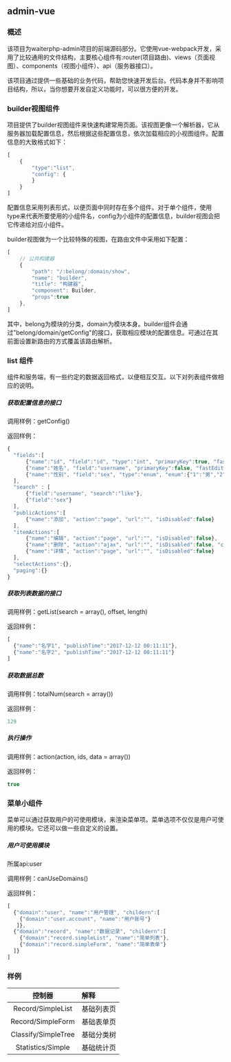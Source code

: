 ## admin-vue

### 概述
该项目为waiterphp-admin项目的前端源码部分。它使用vue-webpack开发，采用了比较通用的文件结构，主要核心组件有:router(项目路由)、views（页面视图）、components（视图小组件）、api（服务器接口）。

该项目通过提供一些基础的业务代码，帮助您快速开发后台。代码本身并不影响项目结构，所以，当你想要开发自定义功能时，可以很方便的开发。

### builder视图组件
项目提供了builder视图组件来快速构建常用页面。该视图更像一个解析器，它从服务器加载配置信息，然后根据这些配置信息，依次加载相应的小视图组件。配置信息的大致格式如下：

```javascript
[
    {
        "type":"list",
        "config": {
        }
    }
]
```
配置信息采用列表形式，以便页面中同时存在多个组件。对于单个组件，使用type来代表所要使用的小组件名，config为小组件的配置信息，builder视图会把它传递给对应小组件。

builder视图做为一个比较特殊的视图，在路由文件中采用如下配置：

```javascript
[
    // 公共构建器
    {
        "path": "/:belong/:domain/show",
        "name": "builder",
        "title": "构建器",
        "component": Builder,
        "props":true
    },
]

```

其中，belong为模块的分类，domain为模块本身。builder组件会通过"belong/domain/getConfig"的接口，获取相应模块的配置信息。可通过在其前面设置新路由的方式覆盖该路由解析。


### list 组件
组件和服务端，有一些约定的数据返回格式，以便相互交互。以下对列表组件做相应的说明。

##### 获取配置信息的接口

调用样例：getConfig()

返回样例：
``` javascript
{
  "fields":[
      {"name":"id", "field":"id", "type":"int", "primaryKey":true, "fastEdit":false},
      {"name":"姓名", "field":"username", "primaryKey":false, "fastEdit":true},
      {"name":"性别", "field":"sex", "type":"enum", "enum":{"1":"男","2":"女"}}
  ],
  "search" : [
      {"field":"username", "search":"like"},
      {"field":"sex"}
  ],
  "publicActions":[
      {"name":"添加", "action":"page", "url":"", "isDisabled":false}
  ],
  "itemActions":[
      {"name":"编辑", "action":"page", "url":"", "isDisabled":false},
      {"name":"删除", "action":"ajax", "url":"", "isDisabled":false, "confirm":true},
      {"name":"详情", "action":"page", "url":"", "isDisabled":false}
  ],
  "selectActions":{},
  "paging":{}
}
```

##### 获取列表数据的接口
调用样例：getList(search = array(), offset, length)

返回样例：

```javascript
[
  {"name":"名字1", "publishTime":"2017-12-12 00:11:11"},
  {"name":"名字2", "publishTime":"2017-12-12 00:11:11"}
]
```

##### 获取数据总数
调用样例：totalNum(search = array())

返回样例：

```javascript
129
```

##### 执行操作
调用样例：action(action, ids, data = array())

返回样例：

```javascript
true
```

### 菜单小组件

菜单可以通过获取用户的可使用模块，来渲染菜单项。菜单选项不仅仅是用户可使用的模块。它还可以做一些自定义的设置。

##### 用户可使用模块
所属api:user

调用样例：canUseDomains()

返回样例：

```javascript
[
  {"domain":"user", "name":"用户管理", "childern":[
    {"domain":"user.account", "name":"用户账号"}
   ]},  
  {"domain":"record", "name":"数据记录", "childern":[
    {"domain":"record.simpleList", "name":"简单列表"},
    {"domain":"record.simpleForm", "name":"简单表单"}
  ]}  
]
```


### 样例

|控制器|解释|
|:---:|:--|
|Record/SimpleList|基础列表页|
|Record/SimpleForm|基础表单页|
|Classify/SimpleTree|基础分类树|
|Statistics/Simple|基础统计页|
